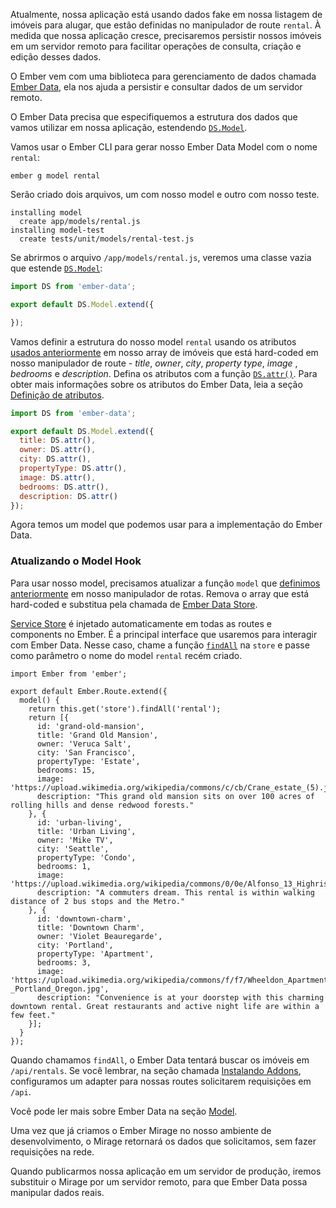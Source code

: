 Atualmente, nossa aplicação está usando dados fake em nossa listagem de imóveis para alugar, que estão definidas no manipulador de route `rental`.
À medida que nossa aplicação cresce, precisaremos persistir nossos imóveis em um servidor remoto para facilitar operações de consulta, criação e edição desses dados.

O Ember vem com uma biblioteca para gerenciamento de dados chamada [Ember Data](https://github.com/emberjs/data), ela nos ajuda a persistir e consultar dados de um servidor remoto.

O Ember Data precisa que especifiquemos a estrutura dos dados que vamos utilizar em nossa aplicação, estendendo [`DS.Model`](http://emberjs.com/api/data/classes/DS.Model.html).

Vamos usar o Ember CLI para gerar nosso Ember Data Model com o nome `rental`:

```shell
ember g model rental
```
Serão criado dois arquivos, um com nosso model e outro com nosso teste.

```shell
installing model
  create app/models/rental.js
installing model-test
  create tests/unit/models/rental-test.js
```
Se abrirmos o arquivo `/app/models/rental.js`, veremos uma classe vazia que estende [`DS.Model`](http://emberjs.com/api/data/classes/DS.Model.html):

```app/models/rental.js
import DS from 'ember-data';

export default DS.Model.extend({

});
```

Vamos definir a estrutura do nosso model `rental` usando os atributos [usados anteriormente](../model-hook/) em nosso array de imóveis que está hard-coded em nosso manipulador de route - _title_, _owner_, _city_, _property type_, _image_ , _bedrooms_ e _description_.
Defina os atributos com a função [`DS.attr()`](http://emberjs.com/api/data/classes/DS.html#method_attr).
Para obter mais informações sobre os atributos do Ember Data, leia a seção [Definição de atributos](../../models/defining-models/#toc_defining-attributes).


```app/models/rental.js
import DS from 'ember-data';

export default DS.Model.extend({
  title: DS.attr(),
  owner: DS.attr(),
  city: DS.attr(),
  propertyType: DS.attr(),
  image: DS.attr(),
  bedrooms: DS.attr(),
  description: DS.attr()
});
```
Agora temos um model que podemos usar para a implementação do Ember Data.

### Atualizando o Model Hook

Para usar nosso model, precisamos atualizar a função `model` que [definimos anteriormente](../model-hook/) em nosso manipulador de rotas.
Remova o array que está hard-coded e substitua pela chamada de [Ember Data Store](../../models/#toc_the-store-and-a-single-source-of-truth).

[Service Store](http://emberjs.com/api/data/classes/DS.Store.html) é injetado automaticamente em todas as routes e components no Ember. É a principal interface que usaremos para interagir com Ember Data.
Nesse caso, chame a função [`findAll`](http://emberjs.com/api/data/classes/DS.Store.html#method_findAll) na `store` e passe como parâmetro o nome do model `rental` recém  criado.


```app/routes/rentals.js{+5,-6,-7,-8,-9,-10,-11,-12,-13,-14,-15,-16,-17,-18,-19,-20,-21,-22,-23,-24,-25,-26,-27,-28,-29,-30,-31,-32,-33}
import Ember from 'ember';

export default Ember.Route.extend({
  model() {
    return this.get('store').findAll('rental');
    return [{
      id: 'grand-old-mansion',
      title: 'Grand Old Mansion',
      owner: 'Veruca Salt',
      city: 'San Francisco',
      propertyType: 'Estate',
      bedrooms: 15,
      image: 'https://upload.wikimedia.org/wikipedia/commons/c/cb/Crane_estate_(5).jpg',
      description: "This grand old mansion sits on over 100 acres of rolling hills and dense redwood forests."
    }, {
      id: 'urban-living',
      title: 'Urban Living',
      owner: 'Mike TV',
      city: 'Seattle',
      propertyType: 'Condo',
      bedrooms: 1,
      image: 'https://upload.wikimedia.org/wikipedia/commons/0/0e/Alfonso_13_Highrise_Tegucigalpa.jpg',
      description: "A commuters dream. This rental is within walking distance of 2 bus stops and the Metro."
    }, {
      id: 'downtown-charm',
      title: 'Downtown Charm',
      owner: 'Violet Beauregarde',
      city: 'Portland',
      propertyType: 'Apartment',
      bedrooms: 3,
      image: 'https://upload.wikimedia.org/wikipedia/commons/f/f7/Wheeldon_Apartment_Building_-_Portland_Oregon.jpg',
      description: "Convenience is at your doorstep with this charming downtown rental. Great restaurants and active night life are within a few feet."
    }];
  }
});
```

Quando chamamos `findAll`, o Ember Data tentará buscar os imóveis em `/api/rentals`.
Se você lembrar, na seção chamada [Instalando Addons](../installing-addons/), configuramos um adapter para nossas routes solicitarem requisições em `/api`.

Você pode ler mais sobre Ember Data na seção [Model](../../models/).

Uma vez que já criamos o Ember Mirage no nosso ambiente de desenvolvimento, o Mirage retornará os dados que solicitamos, sem fazer requisições na rede.

Quando publicarmos nossa aplicação em um servidor de produção, iremos substituir o Mirage por um servidor remoto, para que Ember Data possa manipular dados reais.

